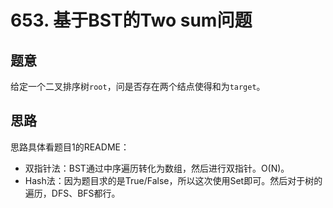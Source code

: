 # 653. 基于BST的Two sum问题

## 题意

给定一个二叉排序树`root`，问是否存在两个结点使得和为`target`。

## 思路

思路具体看题目1的README：

- 双指针法：BST通过中序遍历转化为数组，然后进行双指针。O(N)。
- Hash法：因为题目求的是True/False，所以这次使用Set即可。然后对于树的遍历，DFS、BFS都行。
